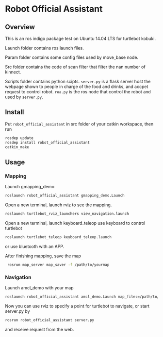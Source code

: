 # Robot Official Assistant

## Overview

This is an ros indigo package test on Ubuntu 14.04 LTS for turtlebot kobuki.

Launch folder contains ros launch files.

Param folder contains some config files used by move_base node.

Src folder contains the code of scan filter that filter the nan number of kinnect.

Scripts folder contains python scipts. `server.py` is a flask server host the webpage shown to people in charge of the food and drinks, and accpet request to control robot. `roa.py` is the ros node that control the robot and used by `server.py`.

## Install

Put `robot_official_assistant` in src folder of your catkin workspace, then run

```bash
rosdep update
rosdep install robot_official_assistant
catkin_make
```

## Usage

### Mapping

Launch gmapping_demo

```bash
roslaunch robot_official_assistant gmapping_demo.Launch
```

Open a new terminal, launch rviz to see the mapping.

```bash
roslaunch turtlebot_rviz_launchers view_navigation.launch
```

Open a new terminal, launch keyboard_teleop use keyboard to control turtlebot

```bash
roslaunch turtlebot_teleop keyboard_teleop.launch 
```

or use bluetooth with an APP.

After finishing mapping, save the map

```bash
 rosrun map_server map_saver -f /path/to/yourmap
```

### Navigation

Launch amcl_demo with your map

```bash
roslaunch robot_official_assistant amcl_demo.Launch map_file:=/path/to/yourmap
```

Now you can use rviz to specify a point for turtlebot to navigate, or start server.py by

```bash
rosrun robot_official_assistant server.py
```

and receive request from the web.


